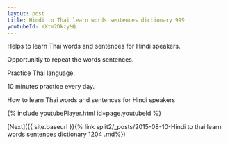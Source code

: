 ```yaml
---
layout: post
title: Hindi to Thai learn words sentences dictionary 999 
youtubeId: YXtm2DkzyMQ
---
```

 
 
Helps to learn Thai words and sentences for Hindi speakers.

Opportunitiy to repeat the words sentences. 

Practice Thai language. 
 
10 minutes practice every day. 
 
How to learn Thai words and sentences for Hindi speakers 
 
{% include youtubePlayer.html id=page.youtubeId %}
 
 
[Next]({{ site.baseurl }}{% link  split2/_posts/2015-08-10-Hindi to thai learn words sentences dictionary 1204 .md%})
 
